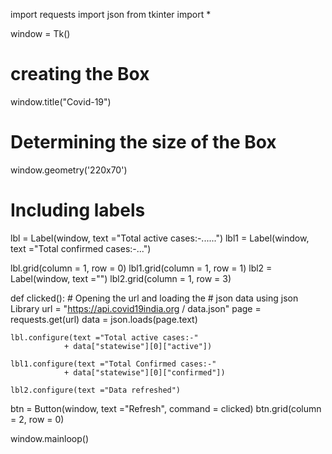 import requests
import json
from tkinter import *

window = Tk()

# creating the Box
window.title("Covid-19")

# Determining the size of the Box
window.geometry('220x70')

# Including labels
lbl = Label(window,
			text ="Total active cases:-......")
lbl1 = Label(window,
			text ="Total confirmed cases:-...")

lbl.grid(column = 1, row = 0)
lbl1.grid(column = 1, row = 1)
lbl2 = Label(window, text ="")
lbl2.grid(column = 1, row = 3)


def clicked():
	# Opening the url and loading the
	# json data using json Library 
	url = "https://api.covid19india.org / data.json"
	page = requests.get(url)
	data = json.loads(page.text)
	
	lbl.configure(text ="Total active cases:-"
				+ data["statewise"][0]["active"])
	
	lbl1.configure(text ="Total Confirmed cases:-"
				+ data["statewise"][0]["confirmed"])
	
	lbl2.configure(text ="Data refreshed")

btn = Button(window, text ="Refresh", command = clicked)
btn.grid(column = 2, row = 0)

window.mainloop()
